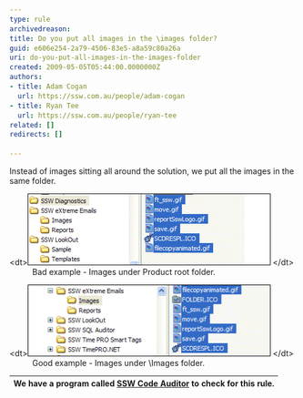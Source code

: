 ```yaml
---
type: rule
archivedreason: 
title: Do you put all images in the \images folder?
guid: e606e254-2a79-4506-83e5-a8a59c80a26a
uri: do-you-put-all-images-in-the-images-folder
created: 2009-05-05T05:44:00.0000000Z
authors:
- title: Adam Cogan
  url: https://ssw.com.au/people/adam-cogan
- title: Ryan Tee
  url: https://ssw.com.au/people/ryan-tee
related: []
redirects: []

---
```


Instead of images sitting all around the solution, we put all the images in the same folder.   
<!--endintro-->
<dl class="badImage">    &lt;dt&gt;<img width="427" height="126" border="0" alt="Image bad link" src="../../assets/ImageLinkBad.gif"> &lt;/dt&gt;
    <dd>Bad example - Images under Product root folder. </dd></dl><dl class="goodImage">    &lt;dt&gt;<img width="427" height="126" border="0" alt="Image good link" src="../../assets/ImageLinkGood.gif"> &lt;/dt&gt;
    <dd>Good example - Images under \Images folder. </dd></dl>



| We have a program called [SSW Code Auditor](http://www.ssw.com.au/ssw/CodeAuditor/Default.aspx) to check for this rule. |
| --- |
